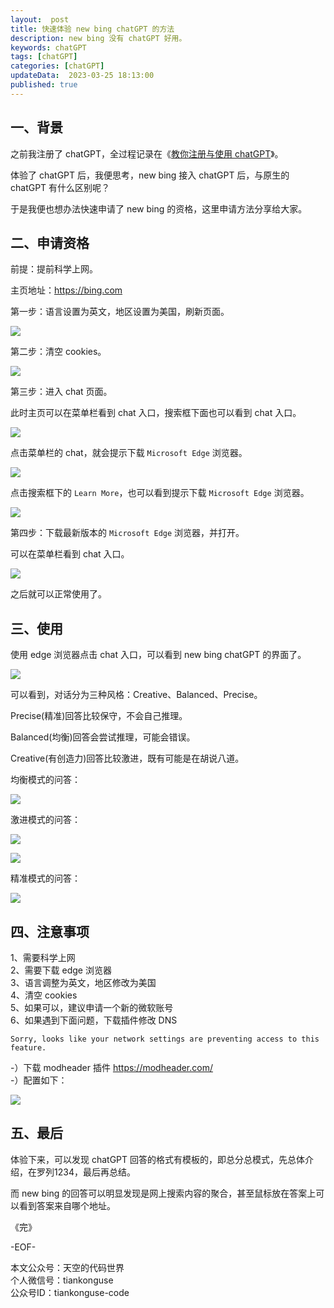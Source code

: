 ```yaml
---   
layout:  post  
title: 快速体验 new bing chatGPT 的方法  
description: new bing 没有 chatGPT 好用。 
keywords: chatGPT  
tags: [chatGPT]    
categories: [chatGPT]  
updateData:  2023-03-25 18:13:00  
published: true  
---  
```



## 一、背景  


之前我注册了 chatGPT，全过程记录在《[教你注册与使用 chatGPT](https://mp.weixin.qq.com/s/jKIxsk7Zw9c50UX6PczUtw)》。  


体验了 chatGPT 后，我便思考，new bing 接入 chatGPT 后，与原生的 chatGPT 有什么区别呢？  


于是我便也想办法快速申请了 new bing 的资格，这里申请方法分享给大家。  


## 二、申请资格  


前提：提前科学上网。  


主页地址：https://bing.com  


第一步：语言设置为英文，地区设置为美国，刷新页面。  



![](https://res2023.tiankonguse.com/images/2023/03/25/002.png)


第二步：清空 cookies。  


![](https://res2023.tiankonguse.com/images/2023/03/25/001.png)



第三步：进入 chat 页面。  


此时主页可以在菜单栏看到 chat 入口，搜索框下面也可以看到 chat 入口。  


![](https://res2023.tiankonguse.com/images/2023/03/25/003.png)


点击菜单栏的 chat，就会提示下载 `Microsoft Edge` 浏览器。  


![](https://res2023.tiankonguse.com/images/2023/03/25/004.png)


点击搜索框下的 `Learn More`，也可以看到提示下载 `Microsoft Edge` 浏览器。   


![](https://res2023.tiankonguse.com/images/2023/03/25/005.png)



第四步：下载最新版本的 `Microsoft Edge` 浏览器，并打开。  


可以在菜单栏看到 chat 入口。  


![](https://res2023.tiankonguse.com/images/2023/03/25/006.png)


之后就可以正常使用了。  


## 三、使用  


使用 edge 浏览器点击 chat 入口，可以看到 new bing chatGPT 的界面了。  


![](https://res2023.tiankonguse.com/images/2023/03/25/007.png)


可以看到，对话分为三种风格：Creative、Balanced、Precise。  


Precise(精准)回答比较保守，不会自己推理。  


Balanced(均衡)回答会尝试推理，可能会错误。  


Creative(有创造力)回答比较激进，既有可能是在胡说八道。  



均衡模式的问答：  


![](https://res2023.tiankonguse.com/images/2023/03/25/008.png)



激进模式的问答：  


![](https://res2023.tiankonguse.com/images/2023/03/25/010.png)


![](https://res2023.tiankonguse.com/images/2023/03/25/011.png)


精准模式的问答：  


![](https://res2023.tiankonguse.com/images/2023/03/25/012.png)


## 四、注意事项  


1、需要科学上网  
2、需要下载 edge 浏览器   
3、语言调整为英文，地区修改为美国  
4、清空 cookies  
5、如果可以，建议申请一个新的微软账号  
6、如果遇到下面问题，下载插件修改 DNS  


```
Sorry, looks like your network settings are preventing access to this feature.
```


-）下载 modheader 插件 https://modheader.com/  
-）配置如下：  



![](https://res2023.tiankonguse.com/images/2023/03/25/013.png)


## 五、最后  


体验下来，可以发现 chatGPT 回答的格式有模板的，即总分总模式，先总体介绍，在罗列1234，最后再总结。  


而 new bing 的回答可以明显发现是网上搜索内容的聚合，甚至鼠标放在答案上可以看到答案来自哪个地址。  



《完》  


-EOF-  



本文公众号：天空的代码世界  
个人微信号：tiankonguse  
公众号ID：tiankonguse-code  
  

